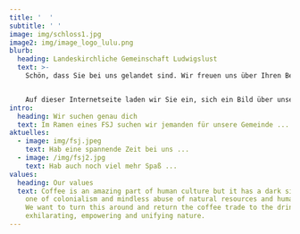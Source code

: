 ```yaml
---
title: '  '
subtitle: ' '
image: img/schloss1.jpg
image2: img/image_logo_lulu.png
blurb:
  heading: Landeskirchliche Gemeinschaft Ludwigslust
  text: >-
    Schön, dass Sie bei uns gelandet sind. Wir freuen uns über Ihren Besuch!


    Auf dieser Internetseite laden wir Sie ein, sich ein Bild über unser Gemeindeleben zu machen. Aktuelle Veranstaltungen entnehmen Sie bitte dem Veranstaltungskalender.
intro:
  heading: Wir suchen genau dich
  text: Im Ramen eines FSJ suchen wir jemanden für unsere Gemeinde ...
aktuelles:
  - image: img/fsj.jpeg
    text: Hab eine spannende Zeit bei uns ...
  - image: /img/fsj2.jpg
    text: Hab auch noch viel mehr Spaß ...
values:
  heading: Our values
  text: Coffee is an amazing part of human culture but it has a dark side too –
    one of colonialism and mindless abuse of natural resources and human lives.
    We want to turn this around and return the coffee trade to the drink’s
    exhilarating, empowering and unifying nature.
---
```

